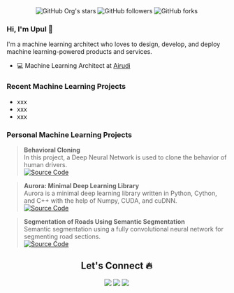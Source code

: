 <div align="center">
<img alt="GitHub Org's stars" src="https://img.shields.io/github/stars/upul?style=social"> <img alt="GitHub followers" src="https://img.shields.io/github/followers/upul?style=social"> <img alt="GitHub forks" src="https://img.shields.io/github/forks/upul/Behavioral-Cloning?style=social">
</div>

### Hi, I'm Upul 👋

I'm a machine learning architect who loves to design, develop, and deploy machine learning-powered products and services.

- 💻 Machine Learning Architect at [Airudi](https://airudi.com/en/)

### Recent Machine Learning Projects 
- xxx
- xxx
- xxx

### Personal Machine Learning Projects
> **Behavioral Cloning**<br>In this project, a Deep Neural Network is used to clone the behavior of human drivers.<br>[![Source Code](https://img.shields.io/badge/Source_Code-212121?logo=github&logoColor=ffffff)](https://github.com/upul/Behavioral-Cloning)

> **Aurora: Minimal Deep Learning Library**<br>Aurora is a minimal deep learning library written in Python, Cython, and C++ with the help of Numpy, CUDA, and cuDNN.<br>[![Source Code](https://img.shields.io/badge/Source_Code-212121?logo=github&logoColor=ffffff)](https://github.com/upul/Aurora)

> **Segmentation of Roads Using Semantic Segmentation**<br>Semantic segmentation using a fully convolutional neural network for segmenting road sections. <br>[![Source Code](https://img.shields.io/badge/Source_Code-212121?logo=github&logoColor=ffffff)](https://github.com/upul/Semantic_Segmentation)


<h2 align="center"> Let's Connect 🔥</h2>
<div align="center">
<a href="https://github.com/upul/">
<img src="https://img.shields.io/badge/Github-211F1F?style=flat-square&logo=GitHub&logoColor=ffffff"></a> 
<a href="https://www.twitter.com/upulba/">
<img src="https://img.shields.io/badge/Twitter-08A0E9?style=flat-square&logo=Twitter&logoColor=ffffff"></a>
<a href="https://www.linkedin.com/in/upulbandara/">
<img src="https://img.shields.io/badge/Linkedin-0077B5?style=flat-square&logo=Linkedin&logoColor=ffffff"></a>
</div>

<!--
**upul/upul** is a ✨ _special_ ✨ repository because its `README.md` (this file) appears on your GitHub profile.

Here are some ideas to get you started:

- 🔭 I’m currently working on ...
- 🌱 I’m currently learning ...
- 👯 I’m looking to collaborate on ...
- 🤔 I’m looking for help with ...
- 💬 Ask me about ...
- 📫 How to reach me: ...
- 😄 Pronouns: ...
- ⚡ Fun fact: ...
-->
